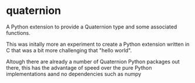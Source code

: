 # quaternion
A Python extension to provide a Quaternion type and some associated functions.

This was initally more an experiment to create a Python extension written in C
that was a bit more challenging that "hello world".

Altough there are already a number of Quaternion Python packages out there, this
has the advantage of speed over the pure Python implementations aand no dependencies
such as numpy


